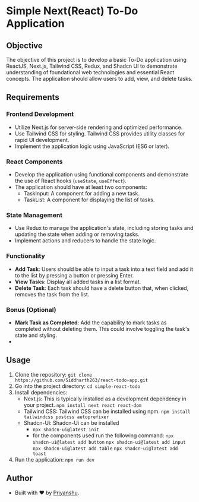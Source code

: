 # Simple Next(React) To-Do Application

## Objective

The objective of this project is to develop a basic To-Do application using ReactJS, Next.js, Tailwind CSS, Redux, and Shadcn UI to demonstrate understanding of foundational web technologies and essential React concepts. The application should allow users to add, view, and delete tasks.

## Requirements

### Frontend Development

- Utilize Next.js for server-side rendering and optimized performance.
- Use Tailwind CSS for styling. Tailwind CSS provides utility classes for rapid UI development.
- Implement the application logic using JavaScript (ES6 or later).

### React Components

- Develop the application using functional components and demonstrate the use of React hooks (`useState`, `useEffect`).
- The application should have at least two components:
  - TaskInput: A component for adding a new task.
  - TaskList: A component for displaying the list of tasks.

### State Management

- Use Redux to manage the application's state, including storing tasks and updating the state when adding or removing tasks.
- Implement actions and reducers to handle the state logic.

### Functionality

- **Add Task**: Users should be able to input a task into a text field and add it to the list by pressing a button or pressing Enter.
- **View Tasks**: Display all added tasks in a list format.
- **Delete Task**: Each task should have a delete button that, when clicked, removes the task from the list.

### Bonus (Optional)

- **Mark Task as Completed**: Add the capability to mark tasks as completed without deleting them. This could involve toggling the task's state and styling.
- 

## Usage

1. Clone the repository: `git clone https://github.com/Siddharth263/react-todo-app.git`
2. Go into the project directory: `cd simple-react-todo`
3. Install dependencies:
    - Next.js: This is typically installed as a development dependency in your project. `npm install next react react-dom`
    - Tailwind CSS: Tailwind CSS can be installed using npm. `npm install tailwindcss postcss autoprefixer`
    - Shadcn-Ui: Shadcn-Ui can be installed
        - `npx shadcn-ui@latest init`
        - for the components used run the following command: 
            `npx shadcn-ui@latest add button`
            `npx shadcn-ui@latest add input`
            `npx shadcn-ui@latest add table`
            `npx shadcn-ui@latest add toast`
4. Run the application: `npm run dev`

## Author

- Built with ❤️ by [Priyanshu](https://github.com/Siddharth263/).